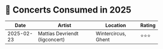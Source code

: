 # 🎤 Concerts Consumed in 2025

| Date | Artist | Location | Rating |
| --- | --- | --- | --- |
| 2025-02-23 | Mattias Devriendt (ligconcert) | Wintercircus, Ghent | ⭐️⭐️⭐️ |
